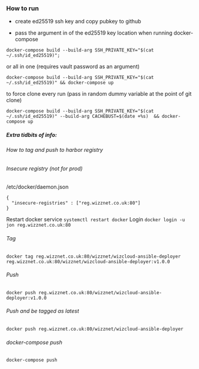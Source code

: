 ### How to run

* create ed25519 ssh key and copy pubkey to github

* pass the argument in of the ed25519 key location when running docker-compose


`docker-compose build --build-arg SSH_PRIVATE_KEY="$(cat ~/.ssh/id_ed25519)";`

or all in one (requires vault password as an argument)

`docker-compose build --build-arg SSH_PRIVATE_KEY="$(cat ~/.ssh/id_ed25519)" && docker-compose up`

to force clone every run (pass in random dummy variable at the point of git clone)

`docker-compose build --build-arg SSH_PRIVATE_KEY="$(cat ~/.ssh/id_ed25519)" --build-arg CACHEBUST=$(date +%s)  && docker-compose up`



##### Extra tidbits of info:
###### How to tag and push to harbor registry

###### Insecure registry (not for prod)
/etc/docker/daemon.json
```
{
  "insecure-registries" : ["reg.wizznet.co.uk:80"]
}
```
Restart docker service
`systemctl restart docker`
Login
`docker login -u jon reg.wizznet.co.uk:80`


###### Tag
`docker tag reg.wizznet.co.uk:80/wizznet/wizcloud-ansible-deployer reg.wizznet.co.uk:80/wizznet/wizcloud-ansible-deployer:v1.0.0`

###### Push
`docker push reg.wizznet.co.uk:80/wizznet/wizcloud-ansible-deployer:v1.0.0`

###### Push and be tagged as latest
`docker push reg.wizznet.co.uk:80/wizznet/wizcloud-ansible-deployer`

###### docker-compose push
`docker-compose push`